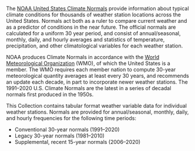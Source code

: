 The [NOAA United States Climate Normals](https://www.ncei.noaa.gov/products/land-based-station/us-climate-normals) provide information about typical climate conditions for thousands of weather station locations across the United States. Normals act both as a ruler to compare current weather and as a predictor of conditions in the near future. The official normals are calculated for a uniform 30 year period, and consist of annual/seasonal, monthly, daily, and hourly averages and statistics of temperature, precipitation, and other climatological variables for each weather station. 

NOAA produces Climate Normals in accordance with the [World Meteorological Organization](https://public.wmo.int/en) (WMO), of which the United States is a member. The WMO requires each member nation to compute 30-year meteorological quantity averages at least every 30 years, and recommends an update each decade, in part to incorporate newer weather stations. The 1991–2020 U.S. Climate Normals are the latest in a series of decadal normals first produced in the 1950s. 

This Collection contains tabular format weather variable data for individual weather stations. Normals are provided for annual/seasonal, monthly, daily, and hourly frequencies for the following time periods:

- Conventional 30-year normals (1991–2020)
- Legacy 30-year normals (1981–2010)
- Supplemental, recent 15-year normals (2006–2020)
